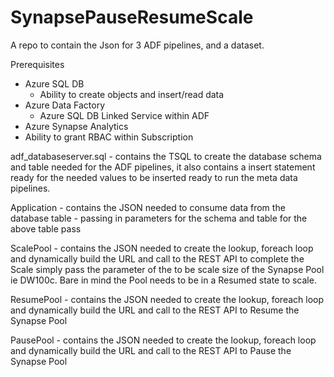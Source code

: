 # SynapsePauseResumeScale
A repo to contain the Json for 3 ADF pipelines, and a dataset. 

Prerequisites 
  - Azure SQL DB 
    - Ability to create objects and insert/read data
  - Azure Data Factory 
    - Azure SQL DB Linked Service within ADF
  - Azure Synapse Analytics 
  - Ability to grant RBAC within Subscription

adf_databaseserver.sql - contains the TSQL to create the database schema and table needed for the ADF pipelines, it also contains a insert statement ready for the needed values to be inserted ready to run the meta data pipelines. 

Application - contains the JSON needed to consume data from the database table - passing in parameters for the schema and table for the above table pass 

ScalePool - contains the JSON needed to create the lookup, foreach loop and dynamically build the URL and call to the REST API to complete the Scale simply pass the parameter of the to be scale size of the Synapse Pool ie DW100c. Bare in mind the Pool needs to be in a Resumed state to scale.

ResumePool - contains the JSON needed to create the lookup, foreach loop and dynamically build the URL and call to the REST API to Resume the Synapse Pool

PausePool - contains the JSON needed to create the lookup, foreach loop and dynamically build the URL and call to the REST API to Pause the Synapse Pool
